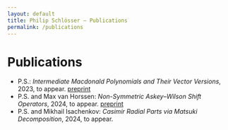 ```yaml
---
layout: default
title: Philip Schlösser – Publications
permalink: /publications
---
```

# Publications
* P.S.: *Intermediate Macdonald Polynomials and Their Vector Versions*, 2023,
to appear. [preprint][intermediate]
* P.S. and Max van Horssen: *Non-Symmetric Askey–Wilson Shift Operators*, 2024,
to appear. [preprint][nsso]
* P.S. and Mikhail Isachenkov: *Casimir Radial Parts via Matsuki Decomposition*, 2024, to appear.

[intermediate]: https://arxiv.org/abs/2310.17362
[nsso]: https://arxiv.org/abs/2412.03169
